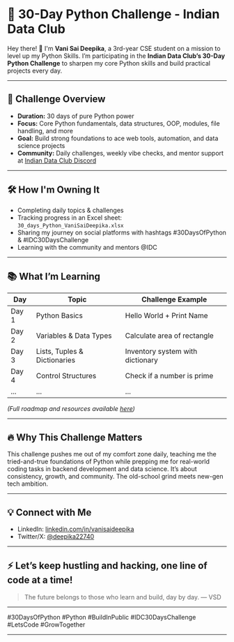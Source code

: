 # 🚀 30-Day Python Challenge - Indian Data Club

Hey there! 👋 I'm **Vani Sai Deepika**, a 3rd-year CSE student on a mission to level up my Python Skills. I’m participating in the **Indian Data Club’s 30-Day Python Challenge** to sharpen my core Python skills and build practical projects every day.

---

## 📅 Challenge Overview

- **Duration:** 30 days of pure Python power  
- **Focus:** Core Python fundamentals, data structures, OOP, modules, file handling, and more  
- **Goal:** Build strong foundations to ace web tools, automation, and data science projects  
- **Community:** Daily challenges, weekly vibe checks, and mentor support at [Indian Data Club Discord](https://discord.com/channels/1298526897788944474/1374612960105988208)  

---

## 🛠️ How I'm Owning It

- Completing daily topics & challenges  
- Tracking progress in an Excel sheet: `30_days_Python_VaniSaiDeepika.xlsx`  
- Sharing my journey on social platforms with hashtags #30DaysOfPython & #IDC30DaysChallenge  
- Learning with the community and mentors @IDC  

---

## 📚 What I’m Learning

| Day  | Topic                          | Challenge Example                               |
|-------|-------------------------------|------------------------------------------------|
| Day 1 | Python Basics                  | Hello World + Print Name                         |
| Day 2 | Variables & Data Types         | Calculate area of rectangle                       |
| Day 3 | Lists, Tuples & Dictionaries   | Inventory system with dictionary                 |
| Day 4 | Control Structures            | Check if a number is prime                        |
| ...   | ...                           | ...                                              |

*(Full roadmap and resources available [here](https://www.notion.so/30DaysOfPython-202efbc5b4ff80c89a5ce4a8bf070134?pvs=21))*  

---

## 🔥 Why This Challenge Matters

This challenge pushes me out of my comfort zone daily, teaching me the tried-and-true foundations of Python while prepping me for real-world coding tasks in backend development and data science. It’s about consistency, growth, and community. The old-school grind meets new-gen tech ambition.

---

## 💡 Connect with Me
 
- LinkedIn: [linkedin.com/in/vanisaideepika](https://linkedin.com/in/vanisaideepika)  
- Twitter/X: [@deepika22740](https://x.com/deepika22740)

---

## ⚡ Let’s keep hustling and hacking, one line of code at a time!  

> The future belongs to those who learn and build, day by day. — VSD

---

#30DaysOfPython #Python #BuildInPublic #IDC30DaysChallenge #LetsCode #GrowTogether 

---


